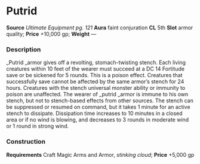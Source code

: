 ﻿---
name: "Putrid"
type: ['armor_quality']
price: "+10,000 gp"
description: |
  "_Putrid_ armor gives off a revolting, stomach-twisting stench. Each living creatures within 10 feet of the wearer must succeed at a DC 14 Fortitude save or be sickened for 5 rounds. This is a poison effect. Creatures that successfully save cannot be affected by the same armor’s stench for 24 hours. Creatures with the stench universal monster ability or immunity to poison are unaffected. The wearer of _putrid_ armor is immune to his own stench, but not to stench-based effects from other sources. The stench can be suppressed or resumed on command, but it takes 1 minute for an active stench to dissipate. Dissipation time increases to 10 minutes in a closed area or if no wind is blowing, and decreases to 3 rounds in moderate wind or 1 round in strong wind."
---

#  Putrid

**Source** _Ultimate Equipment pg. 121_
**Aura** faint conjuration **CL** 5th
**Slot** armor quality; **Price** +10,000 gp; **Weight** —

### Description

_Putrid _armor gives off a revolting, stomach-twisting stench. Each living creatures within 10 feet of the wearer must succeed at a DC 14 Fortitude save or be sickened for 5 rounds. This is a poison effect. Creatures that successfully save cannot be affected by the same armor’s stench for 24 hours. Creatures with the stench universal monster ability or immunity to poison are unaffected. The wearer of _putrid _armor is immune to his own stench, but not to stench-based effects from other sources. The stench can be suppressed or resumed on command, but it takes 1 minute for an active stench to dissipate. Dissipation time increases to 10 minutes in a closed area or if no wind is blowing, and decreases to 3 rounds in moderate wind or 1 round in strong wind.

### Construction

**Requirements** Craft Magic Arms and Armor, _stinking cloud_; **Price** +5,000 gp